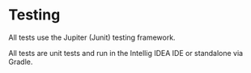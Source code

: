 Testing
========

All tests use the Jupiter (Junit) testing framework.   

All tests are unit tests and run in the Intellig IDEA IDE or standalone via 
Gradle.

